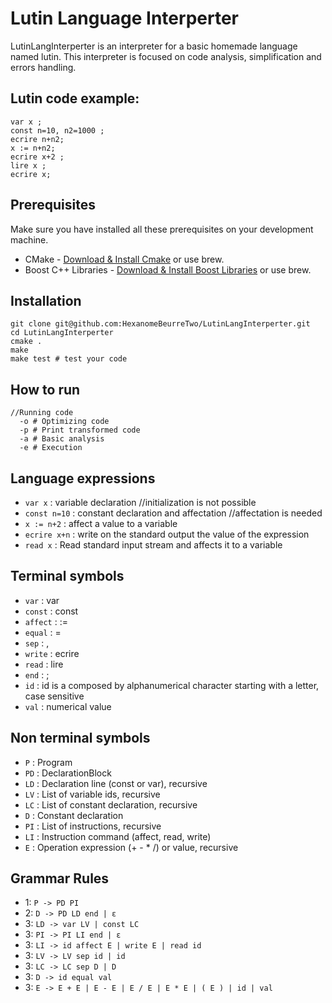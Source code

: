Lutin Language Interperter
===========================

LutinLangInterperter is an interpreter for a basic homemade language named lutin.
This interpreter is focused on code analysis, simplification and errors handling.

Lutin code example:
-------------------
```
var x ;
const n=10, n2=1000 ;
ecrire n+n2;
x := n+n2;
ecrire x+2 ;
lire x ;
ecrire x;
```

Prerequisites
------------

Make sure you have installed all these prerequisites on your development machine.
* CMake - [Download & Install Cmake](https://cmake.org/install/) or use brew.
* Boost C++ Libraries - [Download & Install Boost Libraries](http://www.boost.org/users/download/) or use brew.

Installation
------------

```
git clone git@github.com:HexanomeBeurreTwo/LutinLangInterperter.git
cd LutinLangInterperter
cmake .
make
make test # test your code
```

How to run
----------

```
//Running code
  -o # Optimizing code
  -p # Print transformed code
  -a # Basic analysis
  -e # Execution
```

Language expressions
--------------------

 + `var x` : variable declaration //initialization is not possible
 + `const n=10` : constant declaration and affectation //affectation is needed
 + `x := n+2` : affect a value to a variable
 + `ecrire x+n` : write on the standard output the value of the expression
 + `read x` : Read standard input stream and affects it to a variable

Terminal symbols
-------

 + `var` : var
 + `const` : const
 + `affect` : :=
 + `equal` : =
 + `sep` : ,
 + `write` : ecrire
 + `read` : lire
 + `end` : ;
 + `id` : id is a composed by alphanumerical character starting with a letter, case sensitive
 + `val` : numerical value


Non terminal symbols
------

 + `P` : Program
 + `PD` : DeclarationBlock
 + `LD` : Declaration line (const or var), recursive
 + `LV` : List of variable ids, recursive
 + `LC` : List of constant declaration, recursive
 + `D` : Constant declaration
 + `PI` : List of instructions, recursive
 + `LI` : Instruction command (affect, read, write)
 + `E` : Operation expression (+ - * /) or value, recursive

Grammar Rules
-------

 + 1: `P -> PD PI`
 + 2: `D -> PD LD end | ε`
 + 3: `LD -> var LV | const LC`
 + 3: `PI -> PI LI end | ε`
 + 3: `LI -> id affect E | write E | read id`
 + 3: `LV -> LV sep id | id`
 + 3: `LC -> LC sep D | D`
 + 3: `D -> id equal val`
 + 3: `E -> E + E | E - E | E / E | E * E | ( E ) | id | val`
